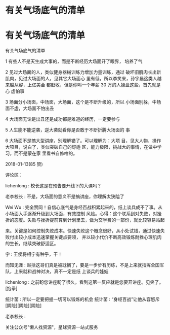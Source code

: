 # 有关气场底气的清单

# 有关气场底气的清单

有关气场底气的清单

1 有些人不是天生成大事的，而是不断经历大场面开了眼界， 培养了气

2 见过大场面的人，类似健身器械训练力增加力量训练，通过 破坏旧肌肉长出新肌肉，见过大场面的人，见其它大场面心 里有低，所以李笑来，孙宇晨这类人越来越从容，上亿美金 都赶收，但是你叫一个年薪 30 万的人操盘这些，首先就是心 虚怕事

3 场面分小场面，中场面，大场面，这个是不断升级的，所以 小场面别躲，中场面不虚，大场面不怕出丑

4 大场面无论是出丑还是成功都是难道的经历，一定要参与

5 人生能不能逆袭，逆大袭就看你是否敢于不断折腾大场面的 事

6 大场面不是搞大型讲座，别理解错了。可以理解为：大项 目，见大人物，操作大项目，说白了，类似突破自己的舒适 区，能力极限，挑战大的事情，在做中学习，而不是蒙在家 里看书自修啥的。

2018-01-13(85 赞)

评论区：

lichenlong : 校长这是在预告要开线下的大课吗？

老李校长 : 不是，大场面的意义不是搞讲座，你理解太狭隘了

Wei Wu : 完全赞同！自信心底气是身经百战积累起來的，纸上谈兵成不了事。从小场面入手逐渐升级到大场面，有效控制 风险。心得：这个联系到对失败，对挫折的态度。失败与挫折提前算到计划里去，做为交学费的一部份，就比较容易站起

来。关键是如何控制失败成本。快速失败这个概念很好，从小处试错，通过快速失败付出较小成本迅速掌握关键点要领， 并以较小代价不断高效锻炼耐挫心理肌肉的生长，继续突破舒适区。

宇 : 王侯将相宁有种乎，干！

而知无涯 : 赵括这哥们真是被耽搁了，要是一步步有历练，不是上来就指挥全国军队，上来就和战神对决，真不一定是纸 上谈兵的娃娃

lichenlong : 之前盼您讲座盼了很久。看到这第一反应就是您要开讲座。见笑了。[抱拳]

统计菌 : 所以一定要把握一切可以锻炼的机会 统计菌 : “身经百战”让他从容怒斥[阴险][阴险][阴险]

老李校长 :

关注公众号"懒人找资源"，星球资源一站式服务